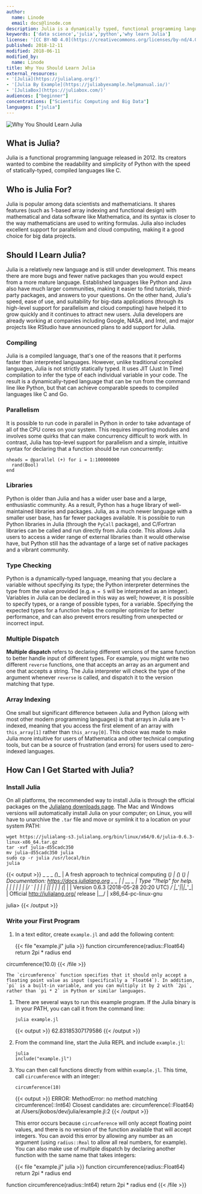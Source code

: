 ```yaml
---
author:
  name: Linode
  email: docs@linode.com
description: Julia is a dynamically typed, functional programming language intended to match the readable syntax and ease of use of Python without sacrificing the performance of a traditional compiled language. This guide introduces the main features, benefits, and limitations of Julia and includes a brief section on installation and basic use.
keywords: ['data science','julia','python','why learn Julia']
license: '[CC BY-ND 4.0](https://creativecommons.org/licenses/by-nd/4.0)'
published: 2018-12-11
modified: 2018-06-11
modified_by:
  name: Linode
title: Why You Should Learn Julia
external_resources:
- '[Julia](https://julialang.org/)'
- '[Julia By Example](https://juliabyexample.helpmanual.io/)'
- '[JuliaBox](https://juliabox.com/)'
audiences: ["beginner"]
concentrations: ["Scientific Computing and Big Data"]
languages: ["julia"]
---
```

![Why You Should Learn Julia](Why_You_Should_Learn_Julia_smg.jpg)

## What is Julia?

Julia is a functional programming language released in 2012. Its creators wanted to combine the readability and simplicity of Python with the speed of statically-typed, compiled languages like C.

## Who is Julia For?

Julia is popular among data scientists and mathematicians. It shares features (such as 1-based array indexing and functional design) with mathematical and data software like Mathematica, and its syntax is closer to the way mathematicians are used to writing formulas. Julia also includes excellent support for parallelism and cloud computing, making it a good choice for big data projects.

## Should I Learn Julia?

Julia is a relatively new language and is still under development. This means there are more bugs and fewer native packages than you would expect from a more mature language. Established languages like Python and Java also have much larger communities, making it easier to find tutorials, third-party packages, and answers to your questions. On the other hand, Julia's speed, ease of use, and suitability for big-data applications (through its high-level support for parallelism and cloud computing) have helped it to grow quickly and it continues to attract new users. Julia developers are already working at companies including Google, NASA, and Intel, and major projects like RStudio have announced plans to add support for Julia.

### Compiling

Julia is a compiled language, that's one of the reasons that it performs faster than interpreted languages. However, unlike traditional compiled languages, Julia is not strictly statically typed. It uses JIT (Just In Time) compilation to infer the type of each individual variable in your code. The result is a dynamically-typed language that can be run from the command line like Python, but that can achieve comparable speeds to compiled languages like C and Go.

### Parallelism

It is possible to run code in parallel in Python in order to take advantage of all of the CPU cores on your system. This requires importing modules and involves some quirks that can make concurrency difficult to work with. In contrast, Julia has top-level support for parallelism and a simple, intuitive syntax for declaring that a function should be run concurrently:

    nheads = @parallel (+) for i = 1:100000000
      rand(Bool)
    end

### Libraries

Python is older than Julia and has a wider user base and a large, enthusiastic community. As a result, Python has a huge library of well-maintained libraries and packages. Julia, as a much newer language with a smaller user base, has far fewer packages available. It is possible to run Python libraries in Julia (through the `PyCall` package), and C/Fortran libraries can be called and run directly from Julia code. This allows Julia users to access a wider range of external libraries than it would otherwise have, but Python still has the advantage of a large set of native packages and a vibrant community.

### Type Checking

Python is a dynamically-typed language, meaning that you declare a variable without specifying its type; the Python interpreter determines the type from the value provided (e.g. `m = 5` will be interpreted as an integer). Variables in Julia can be declared in this way as well; however, it is possible to specify types, or a range of possible types, for a variable. Specifying the expected types for a function helps the compiler optimize for better performance, and can also prevent errors resulting from unexpected or incorrect input.

### Multiple Dispatch

**Multiple dispatch** refers to declaring different versions of the same function to better handle input of different types. For example, you might write two different `reverse` functions, one that accepts an array as an argument and one that accepts a string. The Julia interpreter will check the type of the argument whenever `reverse` is called, and dispatch it to the version matching that type.

### Array Indexing

One small but significant difference between Julia and Python (along with most other modern programming languages) is that arrays in Julia are 1-indexed, meaning that you access the first element of an array with `this_array[1]` rather than `this_array[0]`. This choice was made to make Julia more intuitive for users of Mathematica and other technical computing tools, but can be a source of frustration (and errors) for users used to zero-indexed languages.

## How Can I Get Started with Julia?

### Install Julia

On all platforms, the recommended way to install Julia is through the official packages on the [Julialang downloads page](https://julialang.org/downloads/index.html). The Mac and Windows versions will automatically install Julia on your computer; on Linux, you will have to unarchive the `.tar` file and move or symlink it to a location on your system PATH:

    wget https://julialang-s3.julialang.org/bin/linux/x64/0.6/julia-0.6.3-linux-x86_64.tar.gz
    tar -xvf julia-d55cadc350
    mv julia-d55cadc350 julia
    sudo cp -r julia /usr/local/bin
    julia

  {{< output >}}
  _
_       _ _(_)_     |  A fresh approach to technical computing
(_)     | (_) (_)    |  Documentation: https://docs.julialang.org
_ _   _| |_  __ _   |  Type "?help" for help.
| | | | | | |/ _` |  |
| | |_| | | | (_| |  |  Version 0.6.3 (2018-05-28 20:20 UTC)
_/ |\__'_|_|_|\__'_|  |  Official http://julialang.org/ release
|__/                   |  x86_64-pc-linux-gnu

julia>
{{< /output >}}

### Write your First Program

1.  In a text editor, create `example.jl` and add the following content:

    {{< file "example.jl" julia >}}
function circumference(radius::Float64)
  return 2pi * radius
end

circumference(10.0)
{{< /file >}}

    The `circumference` function specifies that it should only accept a floating point value as input (specifically a `Float64`). In addition, `pi` is a built-in variable, and you can multiply it by 2 with `2pi`, rather than `pi * 2` in Python or similar languages.

1.  There are several ways to run this example program. If the Julia binary is in your PATH, you can call it from the command line:

        julia example.jl

    {{< output >}}
62.83185307179586
{{< /output >}}

1.  From the command line, start the Julia REPL and include `example.jl`:

        julia
        include("example.jl")

1.  You can then call functions directly from within `example.jl`. This time, call `circumference` with an integer:

        circumference(10)

    {{< output >}}
ERROR: MethodError: no method matching circumference(::Int64)
Closest candidates are:
  circumference(::Float64) at /Users/jkobos/dev/julia/example.jl:2
{{< /output >}}

    This error occurs because `circumference` will only accept floating point values, and there is no version of the function available that will accept integers. You can avoid this error by allowing any number as an argument (using `radius::Real` to allow all real numbers, for example). You can also make use of multiple dispatch by declaring another function with the same name that takes integers:

    {{< file "example.jl" julia >}}
function circumference(radius::Float64)
  return 2pi * radius
end

function circumference(radius::Int64)
  return 2pi * radius
end
{{< /file >}}
